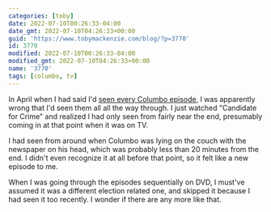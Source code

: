 ```yaml
---
categories: [toby]
date: 2022-07-10T00:26:33-04:00
date_gmt: 2022-07-10T04:26:33+00:00
guid: 'https://www.tobymackenzie.com/blog/?p=3770'
id: 3770
modified: 2022-07-10T00:26:33-04:00
modified_gmt: 2022-07-10T04:26:33+00:00
name: '3770'
tags: [columbo, tv]
---
```


In April when I had said I'd [seen every Columbo episode](/blog/2022/04/23/3726/), I was apparently wrong that I'd seen them all all the way through.  I just watched "Candidate for Crime" and realized I had only seen from fairly near the end, presumably coming in at that point when it was on TV.

<!--more-->

I had seen from around when Columbo was lying on the couch with the newspaper on his head, which was probably less than 20 minutes from the end.  I didn't even recognize it at all before that point, so it felt like a new episode to me.

When I was going through the episodes sequentially on DVD, I must've assumed it was a different election related one, and skipped it because I had seen it too recently.  I wonder if there are any more like that.
